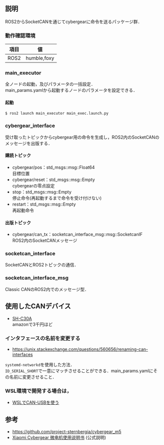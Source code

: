 ## 説明
ROS2からSocketCANを通じてcybergearに命令を送るパッケージ群．

### 動作確認環境
| 項目 | 値 |
| --- | --- |
| ROS2 | humble,foxy |

### main_executor
全ノードの起動，及びパラメータの一括設定．  
main_params.yamlから起動するノードのパラメータを設定できる．

#### 起動
```bash
$ ros2 launch main_executor main_exec.launch.py
```

### cybergear_interface
受け取ったトピックからcybergear用の命令を生成し，ROS2内のSocketCANのメッセージを出版する．

#### 購読トピック
- cybergear/pos：std_msgs::msg::Float64  
目標位置
- cybergear/reset：std_msgs::msg::Empty  
cybergearの零点設定
- stop：std_msgs::msg::Empty  
停止命令(再起動するまで命令を受け付けない)
- restart：std_msgs::msg::Empty  
再起動命令

#### 出版トピック
- cybergear/can_tx：socketcan_interface_msg::msg::SocketcanIF  
ROS2内のSocketCANメッセージ

### socketcan_interface
SocketCANとROS2トピックの通信．

### socketcan_interface_msg
Classic CANのROS2内でのメッセージ型．

## 使用したCANデバイス
- [SH-C30A](https://www.deshide.com/product-details.html?pid=384242&_t=1671089557)  
amazonで3千円ほど

### インタフェースの名前を変更する
- https://unix.stackexchange.com/questions/560656/renaming-can-interfaces

`systemd-networkd`を使用した方法．  
`ID_SERIAL_SHORT`で一意にマッチさせることができる．main_params.yamlにその名前に変更させること．

### WSL環境で開発する場合は，
- [WSLでCAN-USBを使う](https://blog.hcmos.jp/posts/can_with_wsl)

## 参考
- https://github.com/project-sternbergia/cybergear_m5
- [Xiaomi Cybergear 微电机使用说明书](https://web.vip.miui.com/page/info/mio/mio/detail?postId=40233100) (公式説明)
